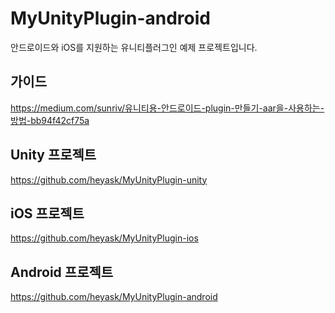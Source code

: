 # MyUnityPlugin-android

안드로이드와 iOS를 지원하는 유니티플러그인 예제 프로젝트입니다.

## 가이드

https://medium.com/sunriv/유니티용-안드로이드-plugin-만들기-aar을-사용하는-방법-bb94f42cf75a

## Unity 프로젝트

https://github.com/heyask/MyUnityPlugin-unity

## iOS 프로젝트

https://github.com/heyask/MyUnityPlugin-ios

## Android 프로젝트

https://github.com/heyask/MyUnityPlugin-android
